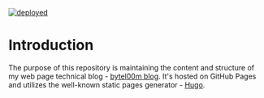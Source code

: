 [![deployed](https://github.com/mmierzwa/mmierzwa.github.io/actions/workflows/pages/pages-build-deployment/badge.svg)](https://github.com/mmierzwa/mmierzwa.github.io/actions/workflows/pages/pages-build-deployment)

# Introduction

The purpose of this repository is maintaining the content and structure of my web page technical blog - [bytel00m blog](https://byteloom.marek-mierzwa.com). It's hosted on GitHub Pages and utilizes the well-known static pages generator - [Hugo](https://gohugo.io/).
